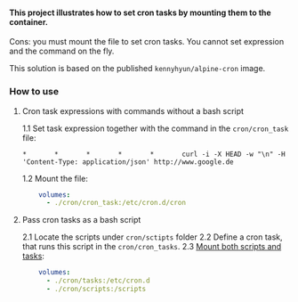 #### This project illustrates how to set cron tasks by mounting them to the container. 

Cons: you must mount the file to set cron tasks. You cannot set expression and the command on the fly.

This solution is based on the published `kennyhyun/alpine-cron` image.


### How to use

1. Cron task expressions with commands without a bash script

   1.1 Set task expression together with the command in the `cron/cron_task` file:
    ```text
    *       *       *       *       *       curl -i -X HEAD -w "\n" -H 'Content-Type: application/json' http://www.google.de
    ```
   1.2 Mount the file:
    ```yaml
        volumes:
          - ./cron/cron_task:/etc/cron.d/cron
    ```

2. Pass cron tasks as a bash script

   2.1 Locate the scripts under `cron/sctipts` folder
   2.2 Define a cron task, that runs this script in the `cron/cron_tasks`.
   2.3 [Mount both scripts and tasks](docker-compose.yaml):
    ```yaml
        volumes:
          - ./cron/tasks:/etc/cron.d
          - ./cron/scripts:/scripts
    ```
